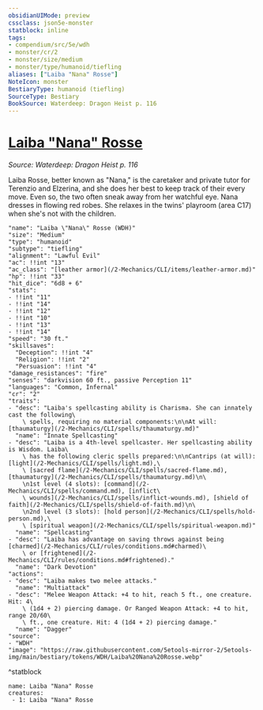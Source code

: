```yaml
---
obsidianUIMode: preview
cssclass: json5e-monster
statblock: inline
tags:
- compendium/src/5e/wdh
- monster/cr/2
- monster/size/medium
- monster/type/humanoid/tiefling
aliases: ["Laiba "Nana" Rosse"]
NoteIcon: monster
BestiaryType: humanoid (tiefling)
SourceType: Bestiary
BookSource: Waterdeep: Dragon Heist p. 116
---
```

# [Laiba "Nana" Rosse](2-Mechanics/CLI/bestiary/npc/laiba-nana-rosse-wdh.md)
*Source: Waterdeep: Dragon Heist p. 116*  

Laiba Rosse, better known as "Nana," is the caretaker and private tutor for Terenzio and Elzerina, and she does her best to keep track of their every move. Even so, the two often sneak away from her watchful eye. Nana dresses in flowing red robes. She relaxes in the twins' playroom (area C17) when she's not with the children.

```statblock
"name": "Laiba \"Nana\" Rosse (WDH)"
"size": "Medium"
"type": "humanoid"
"subtype": "tiefling"
"alignment": "Lawful Evil"
"ac": !!int "13"
"ac_class": "[leather armor](/2-Mechanics/CLI/items/leather-armor.md)"
"hp": !!int "33"
"hit_dice": "6d8 + 6"
"stats":
- !!int "11"
- !!int "14"
- !!int "12"
- !!int "10"
- !!int "13"
- !!int "14"
"speed": "30 ft."
"skillsaves":
  "Deception": !!int "4"
  "Religion": !!int "2"
  "Persuasion": !!int "4"
"damage_resistances": "fire"
"senses": "darkvision 60 ft., passive Perception 11"
"languages": "Common, Infernal"
"cr": "2"
"traits":
- "desc": "Laiba's spellcasting ability is Charisma. She can innately cast the following\
    \ spells, requiring no material components:\n\nAt will: [thaumaturgy](/2-Mechanics/CLI/spells/thaumaturgy.md)"
  "name": "Innate Spellcasting"
- "desc": "Laiba is a 4th-level spellcaster. Her spellcasting ability is Wisdom. Laiba\
    \ has the following cleric spells prepared:\n\nCantrips (at will): [light](/2-Mechanics/CLI/spells/light.md),\
    \ [sacred flame](/2-Mechanics/CLI/spells/sacred-flame.md), [thaumaturgy](/2-Mechanics/CLI/spells/thaumaturgy.md)\n\
    \n1st level (4 slots): [command](/2-Mechanics/CLI/spells/command.md), [inflict\
    \ wounds](/2-Mechanics/CLI/spells/inflict-wounds.md), [shield of faith](/2-Mechanics/CLI/spells/shield-of-faith.md)\n\
    \n2nd level (3 slots): [hold person](/2-Mechanics/CLI/spells/hold-person.md),\
    \ [spiritual weapon](/2-Mechanics/CLI/spells/spiritual-weapon.md)"
  "name": "Spellcasting"
- "desc": "Laiba has advantage on saving throws against being [charmed](/2-Mechanics/CLI/rules/conditions.md#charmed)\
    \ or [frightened](/2-Mechanics/CLI/rules/conditions.md#frightened)."
  "name": "Dark Devotion"
"actions":
- "desc": "Laiba makes two melee attacks."
  "name": "Multiattack"
- "desc": "Melee Weapon Attack: +4 to hit, reach 5 ft., one creature. Hit: 4\
    \ (1d4 + 2) piercing damage. Or Ranged Weapon Attack: +4 to hit, range 20/60\
    \ ft., one creature. Hit: 4 (1d4 + 2) piercing damage."
  "name": "Dagger"
"source":
- "WDH"
"image": "https://raw.githubusercontent.com/5etools-mirror-2/5etools-img/main/bestiary/tokens/WDH/Laiba%20Nana%20Rosse.webp"
```
^statblock

```encounter-table
name: Laiba "Nana" Rosse
creatures:
 - 1: Laiba "Nana" Rosse
```
